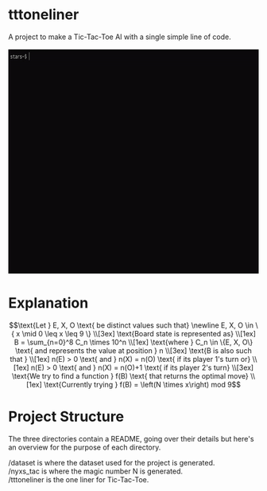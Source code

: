 # tttoneliner
A project to make a Tic-Tac-Toe AI with a single simple line of code.  
<br>
<img 
    src="/assets/tttol.gif" 
    width="800" 
    height="450"
/>

# Explanation
```math
\text{Let } E, X, O \text{ be distinct values such that}
\newline
E, X, O \in \{ x \mid 0 \leq x \leq 9 \} 
\\[3ex]

\text{Board state is represented as} 
\\[1ex]
B = \sum_{n=0}^8 C_n \times 10^n 
\\[1ex]
\text{where } C_n \in \{E, X, O\} \text{ and represents the value at position } n
\\[3ex]
\text{B is also such that }
\\[1ex]
n(E) > 0 \text{ and } n(X) = n(O) \text{ if its player 1's turn or}
\\[1ex]
n(E) > 0 \text{ and } n(X) = n(O)+1 \text{ if its player 2's turn}
\\[3ex]

\text{We try to find a function } f(B) \text{ that returns the optimal move}
\\[1ex]
\text{Currently trying } f(B) = \left(N \times x\right) mod 9
```

# Project Structure
The three directories contain a README, going over their details but here's an overview for the purpose of each directory.  
  
/dataset is where the dataset used for the project is generated.  
/nyxs_tac is where the magic number N is generated.  
/tttoneliner is the one liner for Tic-Tac-Toe.